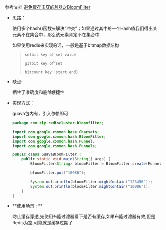 参考文档 [避免缓存击穿的利器之BloomFilter](https://github.com/AobingJava/JavaFamily/blob/master/docs/redis/%E5%B8%83%E9%9A%86%E8%BF%87%E6%BB%A4%E5%99%A8(BloomFilter).md)

- 思路：

  使用多个hash()函数来解决“冲突”；如果通过其中的一个Hash值我们得出某元素不在集合中，那么该元素肯定不在集合中

  如果使用redis来实现的话，一般是基于bitmap数据结构

  > ```shell
  > setbit key offset value
  > 
  > gitbit key offset
  > 
  > bitcount key [start end]
  > ```

- 缺点: 

  牺牲了准确度和删除便捷性

- 实现方式：

  guava包内有，引入依赖即可 

  ```java
  package com.zly.rediscluster.bloomfilter;
  
  import com.google.common.base.Charsets;
  import com.google.common.hash.BloomFilter;
  import com.google.common.hash.Funnel;
  import com.google.common.hash.Funnels;
  
  public class GuavaBloomFilter {
      public static void main(String[] args) {
          BloomFilter<String> bloomFilter = BloomFilter.create(Funnels.stringFunnel(Charsets.UTF_8),100000,0.01);
  
          bloomFilter.put("10086");
  
          System.out.println(bloomFilter.mightContain("123456"));
          System.out.println(bloomFilter.mightContain("10086"));
      }
  }
  ```

  

- **使用场景 : **

  防止缓存穿透,先使用布隆过滤器看下是否有缓存,如果布隆过滤器有效,但是Redis为空,可能就是缓存过期了




